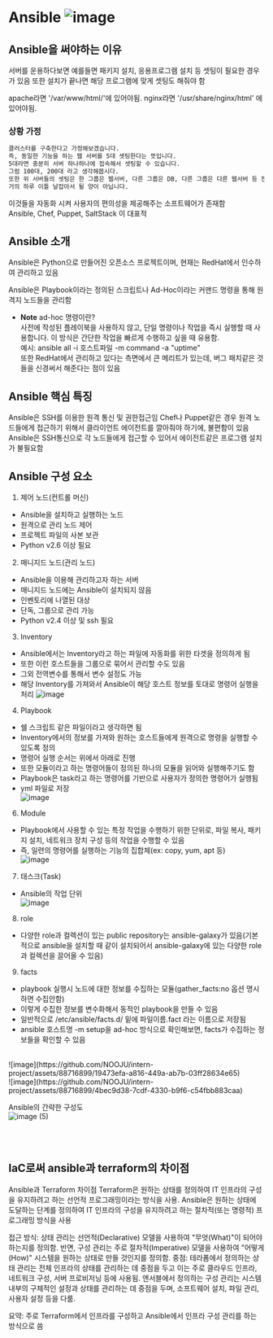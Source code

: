 # Ansible ![image](https://github.com/NOOJU/intern-project/assets/88716899/6656bda1-19f3-4d6c-9af4-b767134d19a9)



## Ansible을 써야하는 이유
서버를 운용하다보면 예를들면 패키지 설치, 응용프로그램 설치 등 셋팅이 필요한 경우가 있음
또한 설치가 끝나면 해당 프로그램에 맞게 셋팅도 해줘야 함

apache라면 '/var/www/html/'에 있어야됨.
nginx라면 '/usr/share/nginx/html' 에 있어야됨.

 

### 상황 가정
 ```bash
클러스터를 구축한다고 가정해보겠습니다.
즉, 동일한 기능을 하는 웹 서버를 5대 셋팅한다는 뜻입니다.
5대라면 충분히 서버 하나하나에 접속해서 셋팅할 수 있습니다.
그럼 100대, 200대 라고 생각해봅시다.
또한 위 서버들의 셋팅은 한 그룹은 웹서버, 다른 그룹은 DB, 다른 그룹은 다른 웹서버 등 전부 다 다릅니다.
거의 하루 이틀 날잡아서 될 양이 아닙니다.
 ```
이것들을 자동화 시켜 사용자의 편의성을 제공해주는 소프트웨어가 존재함<br/>
Ansible, Chef, Puppet, SaltStack 이 대표적



## Ansible 소개
Ansible은 Python으로 만들어진 오픈소스 프로젝트이며, 현재는 RedHat에서 인수하여 관리하고 있음<br/>

Ansible은 Playbook이라는 정의된 스크립트나 Ad-Hoc이라는 커맨드 명령을 통해 원격지 노드들을 관리함<br/>
- **Note** ad-hoc 명령이란?<br/>
  사전에 작성된 플레이북을 사용하지 않고, 단일 명령이나 작업을 즉시 실행할 때 사용합니다. 이 방식은 간단한 작업을 빠르게 수행하고 싶을 때 유용함.<br/> 예시: ansible all -i 호스트파일 -m command -a "uptime" <br/>
또한 RedHat에서 관리하고 있다는 측면에서 큰 메리트가 있는데, 버그 패치같은 것들을 신경써서 해준다는 점이 있음

 ## Ansible 핵심 특징
Ansible은 SSH를 이용한 원격 통신 및 권한접근임
Chef나 Puppet같은 경우 원격 노드들에게 접근하기 위해서 클라이언트 에이전트를 깔아줘야 하기에, 불편함이 있음<br/>
Ansible은 SSH통신으로 각 노드들에게 접근할 수 있어서 에이전트같은 프로그램 설치가 불필요함

## Ansible 구성 요소
1. 제어 노드(컨트롤 머신)
- Ansible을 설치하고 실행하는 노드
- 원격으로 관리 노드 제어
- 프로젝트 파일의 사본 보관
- Python v2.6 이상 필요

2. 매니지드 노드(관리 노드)
- Ansible을 이용해 관리하고자 하는 서버
- 매니지드 노드에는 Ansible이 설치되지 않음
- 인벤토리에 나열된 대상
- 단독, 그룹으로 관리 가능
- Python v2.4 이상 및 ssh 필요
 
3. Inventory
- Ansible에서는 Inventory라고 하는 파일에 자동화를 위한 타겟을 정의하게 됨
- 또한 이런 호스트들을 그룹으로 묶어서 관리할 수도 있음
- 그외 전역변수를 통해서 변수 설정도 가능
- 해당 Inventory를 가져와서 Ansible이 해당 호스트 정보를 토대로 명령어 실행을 처리
  ![image](https://github.com/NOOJU/intern-project/assets/88716899/5614f92f-6a60-457d-96de-2ef5cb876a6e)


4.  Playbook
- 쉘 스크립트 같은 파일이라고 생각하면 됨
- Inventory에서의 정보를 가져와 원하는 호스트들에게 원격으로 명령을 실행할 수 있도록 정의
- 명령어 실행 순서는 위에서 아래로 진행
- 또한 모듈이라고 하는 명령어들이 정의된 하나의 모듈을 읽어와 실행해주기도 함
- Playbook은 task라고 하는 명령어를 기반으로 사용자가 정의한 명령어가 실행됨
- yml 파일로 저장<br />
  ![image](https://github.com/NOOJU/intern-project/assets/88716899/bfa007be-d1cd-494b-804a-2793897b668a)


6. Module
- Playbook에서 사용할 수 있는 특정 작업을 수행하기 위한 단위로, 파일 복사, 패키지 설치, 네트워크 장치 구성 등의 작업을 수행할 수 있음
- 즉, 일련의 명령어를 실행하는 기능의 집합체(ex: copy, yum, apt 등) <br />
![image](https://github.com/NOOJU/intern-project/assets/88716899/6cbf03a8-75bc-4534-a6e0-3f031e685c4c)


7. 태스크(Task)
- Ansible의 작업 단위<br />
![image](https://github.com/NOOJU/intern-project/assets/88716899/e8c8c3b1-e788-4476-986d-6cad834c5765)


8. role
- 다양한 role과 컬렉션이 있는 public repository는 ansible-galaxy가 있음(기본적으로 ansible을 설치할 때 같이 설치되어서 ansible-galaxy에 있는 다양한 role과 컬렉션을 끌어올 수 있음)

9. facts
- playbook 실행시 노드에 대한 정보를 수집하는 모듈(gather_facts:no 옵션 명시하면 수집안함)
- 이렇게 수집한 정보를 변수화해서 동적인 playbook을 만들 수 있음
- 일반적으로 /etc/ansible/facts.d/ 밑에 파일이름.fact 라는 이름으로 저장됨
-  ansible 호스트명 -m setup을 ad-hoc 방식으로 확인해보면, facts가 수집하는 정보들을 확인할 수 있음
<br/>
![image](https://github.com/NOOJU/intern-project/assets/88716899/19473efa-a816-449a-ab7b-03ff28634e65)
<br />
![image](https://github.com/NOOJU/intern-project/assets/88716899/4bec9d38-7cdf-4330-b9f6-c54fbb883caa)



Ansible의 간략한 구성도<br/>
![image (5)](https://github.com/NOOJU/intern-project/assets/88716899/09fee8fe-f5f4-469d-a1b7-8ac9a60f298e)

<br/><br/>
## IaC로써 ansible과 terraform의 차이점
Ansible과 Terraform 차이점
Terraform은 원하는 상태를 정의하여 IT 인프라의 구성을 유지하려고 하는 선언적 프로그래밍이라는 방식을 사용. Ansible은 원하는 상태에 도달하는 단계를 정의하여 IT 인프라의 구성을 유지하려고 하는 절차적(또는 명령적) 프로그래밍 방식을 사용

접근 방식: 상태 관리는 선언적(Declarative) 모델을 사용하여 "무엇(What)"이 되어야 하는지를 정의함. 반면, 구성 관리는 주로 절차적(Imperative) 모델을 사용하여 "어떻게(How)" 시스템을 원하는 상태로 만들 것인지를 정의함.
중점: 테라폼에서 정의하는 상태 관리는 전체 인프라의 상태를 관리하는 데 중점을 두고 이는 주로 클라우드 인프라, 네트워크 구성, 서버 프로비저닝 등에 사용됨. 앤서블에서 정의하는 구성 관리는 시스템 내부의 구체적인 설정과 상태를 관리하는 데 중점을 두며, 소프트웨어 설치, 파일 관리, 사용자 설정 등을 다룸.

요약: 주로 Terraform에서 인프라를 구성하고 Ansible에서 인프라 구성 관리를 하는 방식으로 씀



